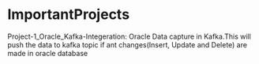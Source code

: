 # ImportantProjects
Project-1_Oracle_Kafka-Integeration: Oracle Data capture in Kafka.This will push the data to kafka topic if ant changes(Insert, Update and Delete) are made in oracle database
